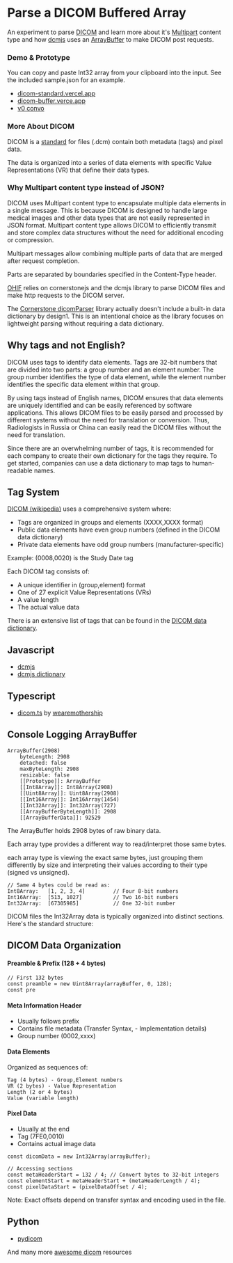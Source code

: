# Parse a DICOM Buffered Array

An experiment to parse [DICOM](https://www.dicomstandard.org/about) and learn more about it's [Multipart](https://dicom.nema.org/medical/dicom/current/output/chtml/part18/sect_8.7.html) content type and how [dcmjs](https://github.com/dcmjs-org/dcmjs) uses an [ArrayBuffer](https://developer.mozilla.org/en-US/docs/Web/JavaScript/Reference/Global_Objects/ArrayBuffer) to make DICOM post requests.

### Demo & Prototype

You can copy and paste Int32 array from your clipboard into the input. See the included sample.json for an example.

- [dicom-standard.vercel.app](https://dicom-standard.vercel.app/)
- [dicom-buffer.verce.app](https://dicom-buffer.vercel.app/)
- [v0 convo](https://v0.dev/chat/XB512mtnRje?b=b_qDriYBBHbbZ)

### More About DICOM

DICOM is a [standard](https://www.dicomstandard.org/current) for files (.dcm) contain both metadata (tags) and pixel data.

The data is organized into a series of data elements with specific Value Representations (VR) that define their data types.

### Why Multipart content type instead of JSON?

DICOM uses Multipart content type to encapsulate multiple data elements in a single message. This is because DICOM is designed to handle large medical images and other data types that are not easily represented in JSON format. Multipart content type allows DICOM to efficiently transmit and store complex data structures without the need for additional encoding or compression.

Multipart messages allow combining multiple parts of data that are merged after request completion.

Parts are separated by boundaries specified in the Content-Type header.

[OHIF](https://ohif.org/) relies on cornerstonejs and the dcmjs library to parse DICOM files and make http requests to the DICOM server.

The [Cornerstone dicomParser](https://github.com/cornerstonejs/dicomParser) library actually doesn't include a built-in data dictionary by design1. This is an intentional choice as the library focuses on lightweight parsing without requiring a data dictionary.

## Why tags and not English?

DICOM uses tags to identify data elements. Tags are 32-bit numbers that are divided into two parts: a group number and an element number. The group number identifies the type of data element, while the element number identifies the specific data element within that group.

By using tags instead of English names, DICOM ensures that data elements are uniquely identified and can be easily referenced by software applications. This allows DICOM files to be easily parsed and processed by different systems without the need for translation or conversion. Thus, Radiologists in Russia or China can easily read the DICOM files without the need for translation.

Since there are an overwhelming number of tags, it is recommended for each company to create their own dictionary for the tags they require. To get started, companies can use a data dictionary to map tags to human-readable names.

## Tag System

[DICOM (wikipedia)](https://en.wikipedia.org/wiki/DICOM) uses a comprehensive system where:

- Tags are organized in groups and elements (XXXX,XXXX format)
- Public data elements have even group numbers (defined in the DICOM data dictionary)
- Private data elements have odd group numbers (manufacturer-specific)

Example: (0008,0020) is the Study Date tag

Each DICOM tag consists of:

- A unique identifier in (group,element) format
- One of 27 explicit Value Representations (VRs)
- A value length
- The actual value data

There is an extensive list of tags that can be found in the [DICOM data dictionary](https://www.dicomlibrary.com/dicom/dicom-tags/).

## Javascript

- [dcmjs](https://github.com/dcmjs-org/dcmjs)
- [dcmjs dictionary](https://github.com/dcmjs-org/dcmjs/blob/6840af9d20333144675227b7006772a3a1b84e46/src/dictionary.js)

## Typescript

- [dicom.ts](https://github.com/wearemothership/dicom.ts) by [wearemothership](https://wearemothership.com/)

## Console Logging ArrayBuffer

```
ArrayBuffer(2908)
    byteLength: 2908
    detached: false
    maxByteLength: 2908
    resizable: false
    [[Prototype]]: ArrayBuffer
    [[Int8Array]]: Int8Array(2908)
    [[Uint8Array]]: Uint8Array(2908)
    [[Int16Array]]: Int16Array(1454)
    [[Int32Array]]: Int32Array(727)
    [[ArrayBufferByteLength]]: 2908
    [[ArrayBufferData]]: 92529
```

The ArrayBuffer holds 2908 bytes of raw binary data.

Each array type provides a different way to read/interpret those same bytes.

each array type is viewing the exact same bytes, just grouping them differently by size and interpreting their values according to their type (signed vs unsigned).

```
// Same 4 bytes could be read as:
Int8Array:   [1, 2, 3, 4]         // Four 8-bit numbers
Int16Array:  [513, 1027]          // Two 16-bit numbers
Int32Array:  [67305985]           // One 32-bit number
```

DICOM files the Int32Array data is typically organized into distinct sections. Here's the standard structure:

## DICOM Data Organization

#### Preamble & Prefix (128 + 4 bytes)

```
// First 132 bytes
const preamble = new Uint8Array(arrayBuffer, 0, 128);
const pre
```

#### Meta Information Header

- Usually follows prefix
- Contains file metadata (Transfer Syntax, - Implementation details)
- Group number (0002,xxxx)

#### Data Elements

Organized as sequences of:

```
Tag (4 bytes) - Group,Element numbers
VR (2 bytes) - Value Representation
Length (2 or 4 bytes)
Value (variable length)

```

#### Pixel Data

- Usually at the end
- Tag (7FE0,0010)
- Contains actual image data

```
const dicomData = new Int32Array(arrayBuffer);

// Accessing sections
const metaHeaderStart = 132 / 4; // Convert bytes to 32-bit integers
const elementStart = metaHeaderStart + (metaHeaderLength / 4);
const pixelDataStart = (pixelDataOffset / 4);
```

Note: Exact offsets depend on transfer syntax and encoding used in the file.

## Python

- [pydicom](https://github.com/pydicom/pydicom)

And many more [awesome dicom](https://github.com/open-dicom/awesome-dicom) resources
